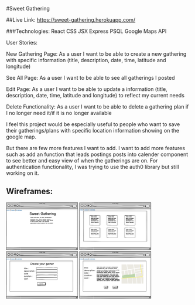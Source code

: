 #Sweet Gathering

##Live Link: https://sweet-gathering.herokuapp.com/

###Technologies:
React
CSS
JSX
Express
PSQL
Google Maps API

User Stories:

New Gathering Page: As a user I want to be able to create a new gathering with specific information (title, description, date, time, latitude and longitude)

See All Page: As a user I want to be able to see all gatherings I posted

Edit Page: As a user I want to be able to update a information (title, description, date, time, latitude and longitude) to reflect my current needs

Delete Functionality: As a user I want to be able to delete a gathering plan if I no longer need it/if it is no longer available


I feel this project would be especially useful to people who want to save their gatherings/plans with specific location information showing on the google map.

But there are few more features I want to add. I want to add more features such as add an function that leads postings posts into calender component to see better and easy view of when the gatherings are on. For authentication functionality, I was trying to use the auth0 library but still working on it.

 ## Wireframes:
![Homepage](/Wireframes/Homepage.png)
![Allpage](/Wireframes/Allpage.png)
![Createpage](/Wireframes/Createpage.png)
![Showpage](/Wireframes/Showpage.png)

